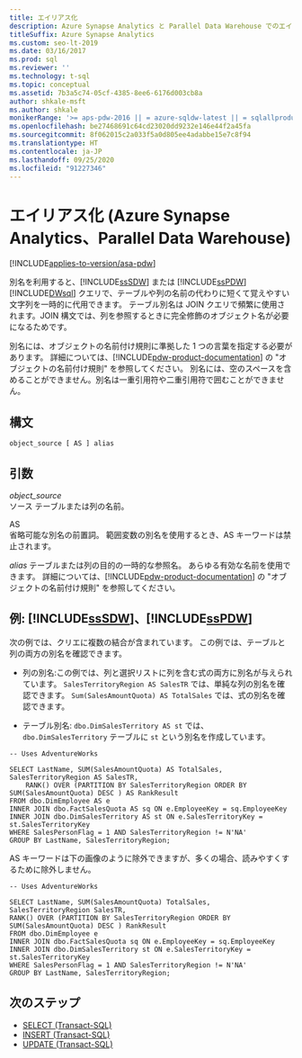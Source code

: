 ```yaml
---
title: エイリアス化
description: Azure Synapse Analytics と Parallel Data Warehouse でのエイリアス化。
titleSuffix: Azure Synapse Analytics
ms.custom: seo-lt-2019
ms.date: 03/16/2017
ms.prod: sql
ms.reviewer: ''
ms.technology: t-sql
ms.topic: conceptual
ms.assetid: 7b3a5c74-05cf-4385-8ee6-6176d003cb8a
author: shkale-msft
ms.author: shkale
monikerRange: '>= aps-pdw-2016 || = azure-sqldw-latest || = sqlallproducts-allversions'
ms.openlocfilehash: be27468691c64cd23020dd9232e146e44f2a45fa
ms.sourcegitcommit: 8f062015c2a033f5a0d805ee4adabbe15e7c8f94
ms.translationtype: HT
ms.contentlocale: ja-JP
ms.lasthandoff: 09/25/2020
ms.locfileid: "91227346"
---
```

# <a name="aliasing-azure-synapse-analytics-parallel-data-warehouse"></a>エイリアス化 (Azure Synapse Analytics、Parallel Data Warehouse)

[!INCLUDE[applies-to-version/asa-pdw](../../includes/applies-to-version/asa-pdw.md)]

別名を利用すると、[!INCLUDE[ssSDW](../../includes/sssdw-md.md)] または [!INCLUDE[ssPDW](../../includes/sspdw-md.md)][!INCLUDE[DWsql](../../includes/dwsql-md.md)] クエリで、テーブルや列の名前の代わりに短くて覚えやすい文字列を一時的に代用できます。 テーブル別名は JOIN クエリで頻繁に使用されます。JOIN 構文では、列を参照するときに完全修飾のオブジェクト名が必要になるためです。  

別名には、オブジェクトの名前付け規則に準拠した 1 つの言葉を指定する必要があります。 詳細については、[!INCLUDE[pdw-product-documentation](../../includes/pdw-product-documentation-md.md)] の "オブジェクトの名前付け規則" を参照してください。 別名には、空のスペースを含めることができません。別名は一重引用符や二重引用符で囲むことができません。  

## <a name="syntax"></a>構文

```tsql
object_source [ AS ] alias
```

## <a name="arguments"></a>引数

*object_source*  
ソース テーブルまたは列の名前。  

AS  
省略可能な別名の前置詞。 範囲変数の別名を使用するとき、AS キーワードは禁止されます。  

*alias* テーブルまたは列の目的の一時的な参照名。 あらゆる有効な名前を使用できます。 詳細については、[!INCLUDE[pdw-product-documentation](../../includes/pdw-product-documentation-md.md)] の "オブジェクトの名前付け規則" を参照してください。  

## <a name="examples-sssdw-and-sspdw"></a>例: [!INCLUDE[ssSDW](../../includes/sssdw-md.md)]、[!INCLUDE[ssPDW](../../includes/sspdw-md.md)]  

次の例では、クリエに複数の結合が含まれています。 この例では、テーブルと列の両方の別名を確認できます。  

- 列の別名:この例では、列と選択リストに列を含む式の両方に別名が与えられています。 `SalesTerritoryRegion AS SalesTR` では、単純な列の別名を確認できます。 `Sum(SalesAmountQuota) AS TotalSales` では、式の別名を確認できます。  

- テーブル別名: `dbo.DimSalesTerritory AS st` では、`dbo.DimSalesTerritory` テーブルに `st` という別名を作成しています。  

```tsql
-- Uses AdventureWorks

SELECT LastName, SUM(SalesAmountQuota) AS TotalSales, SalesTerritoryRegion AS SalesTR,  
    RANK() OVER (PARTITION BY SalesTerritoryRegion ORDER BY SUM(SalesAmountQuota) DESC ) AS RankResult  
FROM dbo.DimEmployee AS e  
INNER JOIN dbo.FactSalesQuota AS sq ON e.EmployeeKey = sq.EmployeeKey  
INNER JOIN dbo.DimSalesTerritory AS st ON e.SalesTerritoryKey = st.SalesTerritoryKey  
WHERE SalesPersonFlag = 1 AND SalesTerritoryRegion != N'NA'  
GROUP BY LastName, SalesTerritoryRegion;  
```

AS キーワードは下の画像のように除外できますが、多くの場合、読みやすくするために除外しません。  

```tsql
-- Uses AdventureWorks

SELECT LastName, SUM(SalesAmountQuota) TotalSales, SalesTerritoryRegion SalesTR,  
RANK() OVER (PARTITION BY SalesTerritoryRegion ORDER BY SUM(SalesAmountQuota) DESC ) RankResult  
FROM dbo.DimEmployee e  
INNER JOIN dbo.FactSalesQuota sq ON e.EmployeeKey = sq.EmployeeKey  
INNER JOIN dbo.DimSalesTerritory st ON e.SalesTerritoryKey = st.SalesTerritoryKey  
WHERE SalesPersonFlag = 1 AND SalesTerritoryRegion != N'NA'  
GROUP BY LastName, SalesTerritoryRegion;  
```

## <a name="next-steps"></a>次のステップ

- [SELECT &#40;Transact-SQL&#41;](../../t-sql/queries/select-transact-sql.md)
- [INSERT &#40;Transact-SQL&#41;](../../t-sql/statements/insert-transact-sql.md)
- [UPDATE &#40;Transact-SQL&#41;](../../t-sql/queries/update-transact-sql.md)